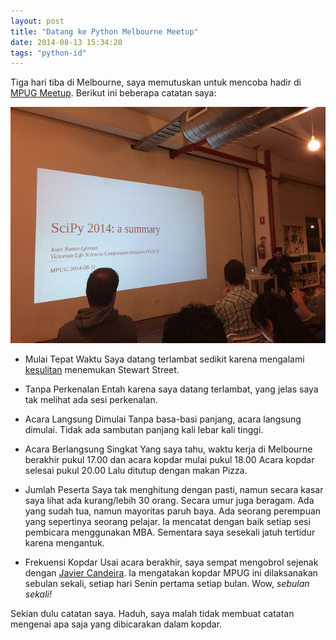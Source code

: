```yaml
---
layout: post
title: "Datang ke Python Melbourne Meetup"
date: 2014-08-13 15:34:20
tags: "python-id" 
---
```


Tiga hari tiba di Melbourne, saya memutuskan untuk mencoba hadir di [MPUG Meetup](https://wiki.python.org/moin/MelbournePUG). Berikut ini beberapa catatan saya: 

![Cerita dari SciPy 2014](/images/mpug-aug-2014.jpg) 

* Mulai Tepat Waktu
   Saya datang terlambat sedikit karena mengalami [kesulitan](http://zakiakhmad.wordpress.com/2014/08/11/peta-dan-tempat-baru/) menemukan Stewart Street.

* Tanpa Perkenalan
   Entah karena saya datang terlambat, yang jelas saya tak melihat ada sesi perkenalan. 

* Acara Langsung Dimulai
   Tanpa basa-basi panjang, acara langsung dimulai. Tidak ada sambutan panjang kali lebar kali tinggi. 

* Acara Berlangsung Singkat
   Yang saya tahu, waktu kerja di Melbourne berakhir pukul 17.00 dan acara kopdar mulai pukul 18.00 Acara kopdar selesai pukul 20.00 Lalu ditutup dengan makan Pizza. 

* Jumlah Peserta
   Saya tak menghitung dengan pasti, namun secara kasar saya lihat ada kurang/lebih 30 orang. Secara umur juga beragam. Ada yang sudah tua, namun mayoritas paruh baya. Ada seorang perempuan yang sepertinya seorang pelajar. Ia mencatat dengan baik setiap sesi pembicara menggunakan MBA. Sementara saya sesekali jatuh tertidur karena mengantuk.

* Frekuensi Kopdar
   Usai acara berakhir, saya sempat mengobrol sejenak dengan [Javier Candeira](https://github.com/candeira). Ia mengatakan kopdar MPUG ini dilaksanakan sebulan sekali, setiap hari Senin pertama setiap bulan. Wow, _sebulan sekali!_ 

Sekian dulu catatan saya. Haduh, saya malah tidak membuat catatan mengenai apa saja yang dibicarakan dalam kopdar.
